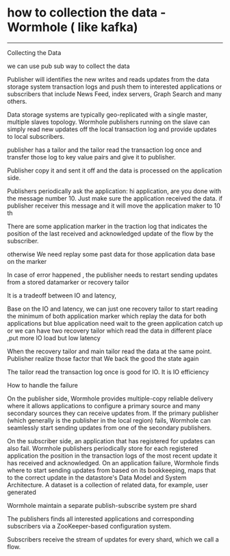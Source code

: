 # how to collection the data - Wormhole ( like kafka)



---

Collecting the Data



we can use pub sub way to collect the data



Publisher will identifies the new writes and reads updates from the data storage system transaction logs and push them to interested applications or subscribers that include News Feed, index servers, Graph Search and many others.





Data storage systems are typically geo-replicated with a single master, multiple slaves topology. Wormhole publishers running on the slave can simply read new updates off the local transaction log and provide updates to local subscribers.



publisher has a tailor and the tailor read the transaction log once and transfer those log to key value pairs and give it to publisher.



Publisher copy it and sent it off and the data is processed on the application side.



Publishers periodically ask the application: hi application, are you done with the message number 10. Just make sure the application received the data. if publisher receiver this message and it will move the application maker to 10 th



There are some application marker in the traction log that indicates the position of the last received and acknowledged update of the flow by the subscriber.



otherwise We need replay some past data for those application data base on the marker







In case of error happened , the publisher needs to restart sending updates from a stored datamarker or recovery tailor





It is a tradeoff between IO and latency,



Base on the IO and latency, we can just one recovery tailor to start reading the minimum of both application marker which replay the data for both applications but blue application need wait to the green application catch up or we can have two recovery tailor which read the data in different place ,put more IO load but low latency





When the recovery tailor and main tailor read the data at the same point. Publisher realize those factor that We back the good the state again



The tailor read the transaction log once is good for IO. It is IO efficiency





How to handle the failure



On the publisher side, Wormhole provides multiple-copy reliable delivery where it allows applications to configure a primary source and many secondary sources they can receive updates from. If the primary publisher (which generally is the publisher in the local region) fails, Wormhole can seamlessly start sending updates from one of the secondary publishers.

On the subscriber side, an application that has registered for updates can also fail. Wormhole publishers periodically store for each registered application the position in the transaction logs of the most recent update it has received and acknowledged. On an application failure, Wormhole finds where to start sending updates from based on its bookkeeping, maps that to the correct update in the datastore's Data Model and System Architecture. A dataset is a collection of related data, for example, user generated

Wormhole maintain a separate publish-subscribe system pre shard



The publishers finds all interested applications and corresponding subscribers via a ZooKeeper-based configuration system.

Subscribers receive the stream of updates for every shard, which we call a flow.


